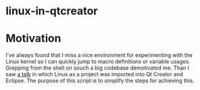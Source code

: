 # linux-in-qtcreator

# Motivation

I've always found that I miss a nice environment for experimenting with the Linux kernel so I can quickly jump 
to macro definitions or variable usages. Grepping from the shell on souch a big codebase demotivated me.
Than I saw [a talk](http://google.com) in which Linux as a project was imported into Qt Creator and Eclipse.
The purpose of this script is to simplify the steps for achieving this.

